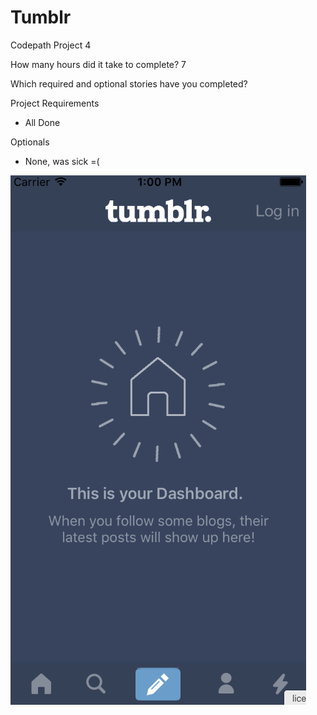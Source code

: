 # Tumblr
Codepath Project 4

How many hours did it take to complete? 7

Which required and optional stories have you completed?

Project Requirements

* All Done 
  

Optionals

* None, was sick =(


![](https://github.com/jennguam/Tumblr/blob/master/Tumblr_Walkthrough.gif)
